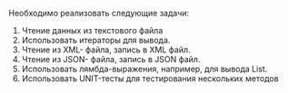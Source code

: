 Необходимо реализовать следующие задачи:  
  1) Чтение данных из текстового файла  
  2) Использовать итераторы для вывода.  
  3) Чтение из XML- файла, запись в XML файл.  
  4) Чтение из JSON- файла, запись в JSON файл.  
  5) Использовать лямбда-выражения, например, для вывода List.  
  6) Использовать UNIT-тесты для тестирования нескольких методов  
